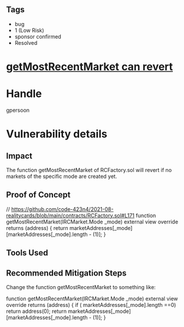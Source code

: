 ## Tags

- bug
- 1 (Low Risk)
- sponsor confirmed
- Resolved

# [getMostRecentMarket can revert](https://github.com/code-423n4/2021-08-realitycards-findings/issues/13) 

# Handle

gpersoon


# Vulnerability details

## Impact
The function getMostRecentMarket of RCFactory.sol will revert if no markets of the specific mode are created yet.

## Proof of Concept
// https://github.com/code-423n4/2021-08-realitycards/blob/main/contracts/RCFactory.sol#L171
    function getMostRecentMarket(IRCMarket.Mode _mode)  external view override  returns (address)
    {
        return marketAddresses[_mode][marketAddresses[_mode].length - (1)];
    }


## Tools Used

## Recommended Mitigation Steps
Change the function getMostRecentMarket to something like:

function getMostRecentMarket(IRCMarket.Mode _mode)  external view override  returns (address) {
     if ( marketAddresses[_mode].length ==0) return address(0);
     return marketAddresses[_mode][marketAddresses[_mode].length - (1)];
}


